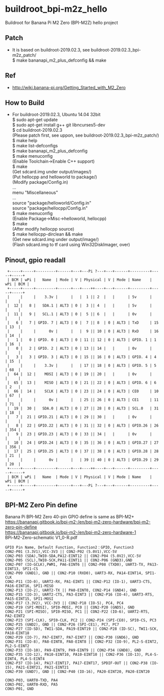 # buildroot_bpi-m2z_hello
Buildroot for Banana Pi M2 Zero (BPI-M2Z) hello project

## Patch  
* It is based on buildroot-2019.02.3, see buildroot-2019.02.3_bpi-m2z_patch/  
$ make bananapi_m2_plus_defconfig && make  

## Ref  
* http://wiki.banana-pi.org/Getting_Started_with_M2_Zero  

## How to Build  
* For buildroot-2019.02.3, Ubuntu 14.04 32bit     
$ sudo apt-get update  
$ sudo apt-get install g++ git libncurses5-dev    
$ cd buildroot-2019.02.3   
(Please patch first, see uppon, see buildroot-2019.02.3_bpi-m2z_patch/)   
$ make help  
$ make list-defconfigs    
$ make bananapi_m2_plus_defconfig  
$ make menuconfig  
(Enable Toolchain->Enable C++ support)  
$ make  
(Get sdcard.img under output/images/)  
(Put hellocpp and helloworld to package/)  
(Modify package/Config.in)  
...  
menu "Miscellaneous"  
...  
source "package/helloworld/Config.in"  
source "package/hellocpp/Config.in"  
$ make menuconfig  
(Enable Package->Misc->helloworld, hellocpp)  
$ make  
(After modify hellocpp source)  
$ make hellocpp-dirclean && make  
(Get new sdcard.img under output/image/)  
(Flash sdcard.img to tf card using Win32DiskImager, over)  

## Pinout, gpio readall  
```  
 +-----+-----+---------+------+---+---Pi ?---+---+------+---------+-----+-----+
 | BCM | wPi |   Name  | Mode | V | Physical | V | Mode | Name    | wPi | BCM |
 +-----+-----+---------+------+---+----++----+---+------+---------+-----+-----+
 |     |     |    3.3v |      |   |  1 || 2  |   |      | 5v      |     |     |
 |  12 |   8 |   SDA.1 | ALT3 | 0 |  3 || 4  |   |      | 5v      |     |     |
 |  11 |   9 |   SCL.1 | ALT3 | 0 |  5 || 6  |   |      | 0v      |     |     |
 |   6 |   7 | GPIO. 7 | ALT3 | 0 |  7 || 8  | 0 | ALT3 | TxD     | 15  | 13  |
 |     |     |      0v |      |   |  9 || 10 | 0 | ALT3 | RxD     | 16  | 14  |
 |   1 |   0 | GPIO. 0 | ALT3 | 0 | 11 || 12 | 0 | ALT3 | GPIO. 1 | 1   | 16  |
 |   0 |   2 | GPIO. 2 | ALT3 | 0 | 13 || 14 |   |      | 0v      |     |     |
 |   3 |   3 | GPIO. 3 | ALT3 | 0 | 15 || 16 | 0 | ALT3 | GPIO. 4 | 4   | 15  |
 |     |     |    3.3v |      |   | 17 || 18 | 0 | ALT3 | GPIO. 5 | 5   | 68  |
 |  64 |  12 |    MOSI | ALT3 | 0 | 19 || 20 |   |      | 0v      |     |     |
 |  65 |  13 |    MISO | ALT3 | 0 | 21 || 22 | 0 | ALT3 | GPIO. 6 | 6   | 2   |
 |  66 |  14 |    SCLK | ALT3 | 0 | 23 || 24 | 0 | ALT3 | CE0     | 10  | 67  |
 |     |     |      0v |      |   | 25 || 26 | 0 | ALT3 | CE1     | 11  | 71  |
 |  19 |  30 |   SDA.0 | ALT3 | 0 | 27 || 28 | 0 | ALT3 | SCL.0   | 31  | 18  |
 |   7 |  21 | GPIO.21 | ALT3 | 0 | 29 || 30 |   |      | 0v      |     |     |
 |   8 |  22 | GPIO.22 | ALT3 | 0 | 31 || 32 | 0 | ALT3 | GPIO.26 | 26  | 354 |
 |   9 |  23 | GPIO.23 | ALT3 | 0 | 33 || 34 |   |      | 0v      |     |     |
 |  10 |  24 | GPIO.24 | ALT3 | 0 | 35 || 36 | 0 | ALT3 | GPIO.27 | 27  | 356 |
 |  17 |  25 | GPIO.25 | ALT3 | 0 | 37 || 38 | 0 | ALT3 | GPIO.28 | 28  | 21  |
 |     |     |      0v |      |   | 39 || 40 | 0 | ALT3 | GPIO.29 | 29  | 20  |
 +-----+-----+---------+------+---+----++----+---+------+---------+-----+-----+
 | BCM | wPi |   Name  | Mode | V | Physical | V | Mode | Name    | wPi | BCM |
 +-----+-----+---------+------+---+---Pi ?---+---+------+---------+-----+-----+
```  

## BPI-M2 Zero Pin define  
Banana Pi BPI-M2 Zero 40-pin GPIO define is same as BPI-M2+  
https://bananapi.gitbook.io/bpi-m2-/en/bpi-m2-zero-hardware/bpi-m2-zero-pin-define  
https://bananapi.gitbook.io/bpi-m2-/en/bpi-m2-zero-hardware-1  
BPi-M2-Zero-schematic V1_0-R.pdf  
```
GPIO Pin Name, Default Function, Function2：GPIO, Function3  
CON2-P01 (3.3V1),VCC-3V3 || CON2-P02 (5.0V1),VCC-5V  
CON2-P03 (SDA),TWI0-SDA,PA12-EINT12 || CON2-P04 (5.0V2),VCC-5V  
CON2-P05 (SCL),TWI0-SCK,PA11-EINT11 || CON2-P06 (GND3),GND  
CON2-P07 (IO-GCLK),PWM1, PA6-EINT6 || CON2-P08 (TXD0), UART3-TX, PA13-EINT13, SPI1-CS  
CON2-P09 (GND1), GND || CON2-P10 (RXD0), UART3-RX, PA14-EINT14, SPI1-CLK  
CON2-P11 (IO-0), UART2-RX, PA1-EINT1 || CON2-P12 (IO-1), UART3-CTS, PA16-EINT16, SPI1-MISO  
CON2-P13 (IO-2), UART2-TX || PA0-EINT0, CON2-P14 (GND4), GND  
CON2-P15 (IO-3), UART2-CTS, PA3-EINT3 || CON2-P16 (IO-4), UART3-RTS, PA15-EINT15, SPI1-MOSI  
CON2-P17 (3.3V2), VCC-3V3 || CON2-P18 (IO-5), PC4, PC4  
CON2-P19 (SPI-MOSI), SPI0-MOSI, PC0 || CON2-P20 (GND5), GND  
CON2-P21 (SPI-MISO), SPI0-MISO, PC1 || CON2-P22 (IO-6), UART2-RTS, PA2-EINT2  
CON2-P23 (SPI-CLK), SPI0-CLK, PC2 || CON2-P24 (SPI-CE0), SPI0-CS, PC3  
CON2-P25 (GND2), GND || CON2-P26 (SPI-CE1), PC7, PC7  
CON2-P27 (ID-SD), TWI1-SDA, PA19-EINT19 || CON2-P28 (ID-SC), TWI1-SCK, PA18-EINT18  
CON2-P29 (IO-7), PA7-EINT7, PA7-EINT7 || CON2-P30 (GND6), GND  
CON2-P31 (IO-8), PA8-EINT8, PA8-EINT8 || CON2-P32 (IO-9), PL2-S-EINT2, PL2-S-EINT2  
CON2-P33 (IO-10), PA9-EINT9, PA9-EINT9 || CON2-P34 (GND8), GND  
CON2-P35 (IO-12), PA10-EINT10, PA10-EINT10 || CON2-P36 (IO-13), PL4-S-EINT4, PL4-S-EINT4  
CON2-P37 (IO-14), PA17-EINT17, PA17-EINT17, SPDIF-OUT || CON2-P38 (IO-15), PA21-EINT21, PA21-EINT21  
CON2-P39 (GND7), GND || CON2-P40 (IO-16), PA20-EINT20, PA20-EINT20  

CON3-P03, UART0-TXD, PA4  
CON3-P02, UART0-RXD, PA5  
CON3-P01, GND  
```  
